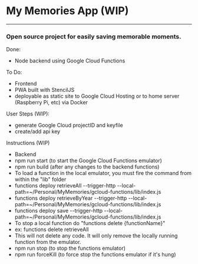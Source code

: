 # My Memories App (WIP)
---
### Open source project for easily saving memorable moments.

Done:

* Node backend using Google Cloud Functions

To Do:

* Frontend
 * PWA built with StencilJS
 * deployable as static site to Google Cloud Hosting or to home server (Raspberry Pi, etc) via Docker

 User Steps (WIP):

 * generate Google Cloud projectID and keyfile
 * create/add api key

 Instructions (WIP)
 * Backend
  * npm run start (to start the Google Cloud Functions emulator)
  * npm run build (after any changes to the backend functions)
  * To load a function in the local emulator, you must fire the command from within the "lib" folder
   * functions deploy retrieveAll --trigger-http --local-path=~/Personal/MyMemories/gcloud-functions/lib/index.js
   * functions deploy retrieveByYear --trigger-http --local-path=~/Personal/MyMemories/gcloud-functions/lib/index.js
   * functions deploy save --trigger-http --local-path=~/Personal/MyMemories/gcloud-functions/lib/index.js
  * To stop a local function do "functions delete {functionName}"
   * ex: functions delete retrieveAll
   * This will not delete any code. It will only remove the locally running function from the emulator.
  * npm run stop (to stop the functions emulator)
  * npm run forceKill (to force stop the functions emulator if it's hung) 
    
